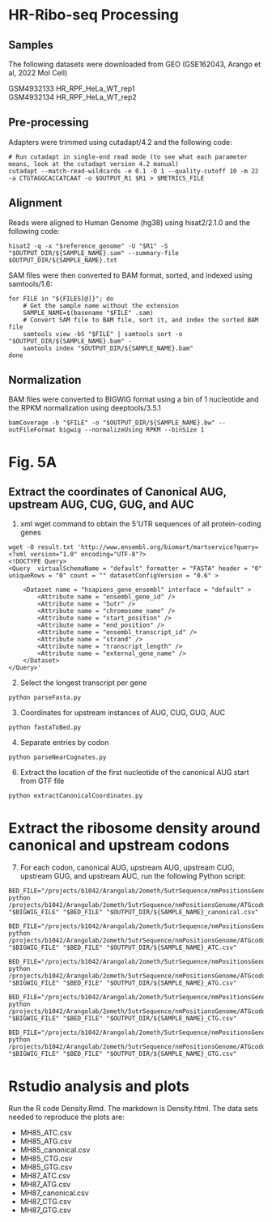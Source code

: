 # HR-Ribo-seq Processing

## Samples
The following datasets were downloaded from GEO (GSE162043, Arango et al, 2022 Mol Cell)

GSM4932133	HR_RPF_HeLa_WT_rep1 \
GSM4932134	HR_RPF_HeLa_WT_rep2

## Pre-processing

Adapters were trimmed using cutadapt/4.2 and the following code:

```
# Run cutadapt in single-end read mode (to see what each parameter means, look at the cutadapt version 4.2 manual)
cutadapt --match-read-wildcards -e 0.1 -O 1 --quality-cutoff 10 -m 22 -a CTGTAGGCACCATCAAT -o $OUTPUT_R1 $R1 > $METRICS_FILE
```

## Alignment

Reads were aligned to Human Genome (hg38) using hisat2/2.1.0 and the following code:

```
hisat2 -q -x "$reference_genome" -U "$R1" -S "$OUTPUT_DIR/${SAMPLE_NAME}.sam" --summary-file $OUTPUT_DIR/${SAMPLE_NAME}.txt
```

SAM files were then converted to BAM format, sorted, and indexed using samtools/1.6:

```
for FILE in "${FILES[@]}"; do
    # Get the sample name without the extension
    SAMPLE_NAME=$(basename "$FILE" .sam)
    # Convert SAM file to BAM file, sort it, and index the sorted BAM file
    samtools view -bS "$FILE" | samtools sort -o "$OUTPUT_DIR/${SAMPLE_NAME}.bam" -
    samtools index "$OUTPUT_DIR/${SAMPLE_NAME}.bam"
done
```
## Normalization

BAM files were converted to BIGWIG format using a bin of 1 nucleotide and the RPKM normalization using deeptools/3.5.1

```
bamCoverage -b "$FILE" -o "$OUTPUT_DIR/${SAMPLE_NAME}.bw" --outFileFormat bigwig --normalizeUsing RPKM --binSize 1
```

# Fig. 5A

## Extract the coordinates of Canonical AUG, upstream AUG, CUG, GUG, and AUC

1. xml wget command to obtain the 5'UTR sequences of all protein-coding genes

```
wget -O result.txt 'http://www.ensembl.org/biomart/martservice?query=<?xml version="1.0" encoding="UTF-8"?>
<!DOCTYPE Query>
<Query  virtualSchemaName = "default" formatter = "FASTA" header = "0" uniqueRows = "0" count = "" datasetConfigVersion = "0.6" >
			
	<Dataset name = "hsapiens_gene_ensembl" interface = "default" >
		<Attribute name = "ensembl_gene_id" />
		<Attribute name = "5utr" />
		<Attribute name = "chromosome_name" />
		<Attribute name = "start_position" />
		<Attribute name = "end_position" />
		<Attribute name = "ensembl_transcript_id" />
		<Attribute name = "strand" />
		<Attribute name = "transcript_length" />
		<Attribute name = "external_gene_name" />
	</Dataset>
</Query>'

```
2. Select the longest transcript per gene
```
python parseFasta.py
```

3. Coordinates for upstream instances of AUG, CUG, GUG, AUC
```
python fastaToBed.py
```

4. Separate entries by codon

```
python parseNearCognates.py
```

6. Extract the location of the first nucleotide of the canonical AUG start from GTF file 
```
python extractCanonicalCoordinates.py
```

# Extract the ribosome density around canonical and upstream codons 
7. For each codon, canonical AUG, upstream AUG, upstream CUG, upstream GUG, and upstream AUC, run the following Python script:

```
BED_FILE="/projects/b1042/Arangolab/2ometh/5utrSequence/nmPositionsGenome/nearCognateBoxplot/canonicalStart.bed"
python /projects/b1042/Arangolab/2ometh/5utrSequence/nmPositionsGenome/ATGcodon/riboSeq/ribo.density.py "$BIGWIG_FILE" "$BED_FILE" "$OUTPUT_DIR/${SAMPLE_NAME}_canonical.csv"

BED_FILE="/projects/b1042/Arangolab/2ometh/5utrSequence/nmPositionsGenome/nearCognateBoxplot/5utrNearCognatesATC.bed"
python /projects/b1042/Arangolab/2ometh/5utrSequence/nmPositionsGenome/ATGcodon/riboSeq/ribo.density.py "$BIGWIG_FILE" "$BED_FILE" "$OUTPUT_DIR/${SAMPLE_NAME}_ATC.csv"

BED_FILE="/projects/b1042/Arangolab/2ometh/5utrSequence/nmPositionsGenome/nearCognateBoxplot/5utrNearCognatesATG.bed"
python /projects/b1042/Arangolab/2ometh/5utrSequence/nmPositionsGenome/ATGcodon/riboSeq/ribo.density.py "$BIGWIG_FILE" "$BED_FILE" "$OUTPUT_DIR/${SAMPLE_NAME}_ATG.csv"

BED_FILE="/projects/b1042/Arangolab/2ometh/5utrSequence/nmPositionsGenome/nearCognateBoxplot/5utrNearCognatesCTG.bed"
python /projects/b1042/Arangolab/2ometh/5utrSequence/nmPositionsGenome/ATGcodon/riboSeq/ribo.density.py "$BIGWIG_FILE" "$BED_FILE" "$OUTPUT_DIR/${SAMPLE_NAME}_CTG.csv"

BED_FILE="/projects/b1042/Arangolab/2ometh/5utrSequence/nmPositionsGenome/nearCognateBoxplot/5utrNearCognatesGTG.bed"
python /projects/b1042/Arangolab/2ometh/5utrSequence/nmPositionsGenome/ATGcodon/riboSeq/ribo.density.py "$BIGWIG_FILE" "$BED_FILE" "$OUTPUT_DIR/${SAMPLE_NAME}_GTG.csv"
```

# Rstudio analysis and plots

Run the R code Density.Rmd. The markdown is Density.html. The data sets needed to reproduce the plots are:
* MH85_ATC.csv
* MH85_ATG.csv
* MH85_canonical.csv
* MH85_CTG.csv
* MH85_GTG.csv
* MH87_ATC.csv
* MH87_ATG.csv
* MH87_canonical.csv
* MH87_CTG.csv
* MH87_GTG.csv
